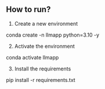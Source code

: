 ## How to run?

1. Create a new environment

conda create -n llmapp python=3.10 -y

2. Activate the environment

conda activate llmapp

3. Install the requirements 

pip install -r requirements.txt
